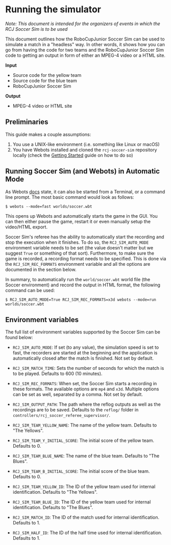 # Running the simulator

_Note: This document is intended for the organizers of events in which the RCJ
Soccer Sim is to be used_

This document outlines how the RoboCupJunior Soccer Sim can be used to simulate
a match in a "headless" way. In other words, it shows how you can go from
having the code for two teams and the RoboCupJunior Soccer Sim code to getting
an output in form of either an MPEG-4 video or a HTML site.

**Input**
- Source code for the yellow team
- Source code for the blue team
- RoboCupJunior Soccer Sim

**Output**
- MPEG-4 video or HTML site

## Preliminaries

This guide makes a couple assumptions:
1. You use a UNIX-like environment (i.e. something like Linux or macOS)
2. You have Webots installed and cloned the `rcj-soccer-sim` repository locally
   (check the [Getting Started](./getting_started.md) guide on how to do so)

## Running Soccer Sim (and Webots) in Automatic Mode

As Webots [docs](https://cyberbotics.com/doc/guide/starting-webots#command-line-arguments)
state, it can also be started from a Terminal, or a command line prompt. The
most basic command would look as follows:

    $ webots --mode=fast worlds/soccer.wbt

This opens up Webots and automatically starts the game in the GUI. You can then
either pause the game, restart it or even manually setup the video/HTML export.

Soccer Sim's referee has the ability to automatically start the recording and
stop the execution when it finishes. To do so, the `RCJ_SIM_AUTO_MODE`
environment variable needs to be set (the value doesn't matter but we suggest
`True` or something of that sort). Furthermore, to make sure the game is
recorded, a recording format needs to be specified. This is done via the
`RCJ_SIM_REC_FORMATS` environment variable and all the options are documented
in the section below.

In summary, to automatically run the `world/soccer.wbt` world file (the Soccer
environment) and record the output in HTML format, the following command can be
used:

    $ RCJ_SIM_AUTO_MODE=True RCJ_SIM_REC_FORMATS=x3d webots --mode=run worlds/soccer.wbt


## Environment variables

The full list of environment variables supported by the Soccer Sim can be found
below:

- `RCJ_SIM_AUTO_MODE`: If set (to any value), the simulation speed is set to
    fast, the recorders are started at the beginning and the application is
    automatically closed after the match is finished. Not set by default.
- `RCJ_SIM_MATCH_TIME`: Sets the number of seconds for which the match is to be
    played. Defaults to 600 (10 minutes).
- `RCJ_SIM_REC_FORMATS`: When set, the Soccer Sim starts a recording in these
    formats. The available options are `mp4` and `x3d`. Multiple options can be
    set as well, separated by a comma. Not set by default.
- `RCJ_SIM_OUTPUT_PATH`: The path where the reflog outputs as well as the
    recordings are to be saved. Defaults to the `reflog/` folder in
    `controllers/rcj_soccer_referee_supervisor/`.

- `RCJ_SIM_TEAM_YELLOW_NAME`: The name of the yellow team. Defaults to "The Yellows".
- `RCJ_SIM_TEAM_Y_INITIAL_SCORE`: The initial score of the yellow team. Defaults to 0.
- `RCJ_SIM_TEAM_BLUE_NAME`: The name of the blue team. Defaults to "The Blues".
- `RCJ_SIM_TEAM_B_INITIAL_SCORE`: The initial score of the blue team. Defaults to 0.

- `RCJ_SIM_TEAM_YELLOW_ID`: The ID of the yellow team used for internal identification.
    Defaults to "The Yellows".
- `RCJ_SIM_TEAM_BLUE_ID`: The ID of the yellow team used for internal identification.
    Defaults to "The Blues".
- `RCJ_SIM_MATCH_ID`: The ID of the match used for internal identification.
    Defaults to 1.
- `RCJ_SIM_HALF_ID`: The ID of the half time used for internal identification.
    Defaults to 1.
